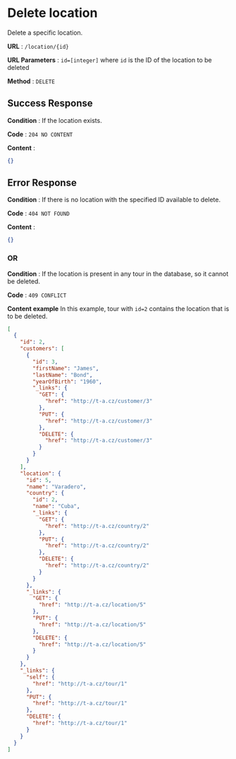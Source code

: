 # Delete location

Delete a specific location.

**URL** : `/location/{id}`

**URL Parameters** : `id=[integer]` where `id` is the ID of the location to be deleted

**Method** : `DELETE`

## Success Response

**Condition** : If the location exists.

**Code** : `204 NO CONTENT`

**Content** : 
```json
{}
```

## Error Response

**Condition** : If there is no location with the specified ID available to delete.

**Code** : `404 NOT FOUND`

**Content** : 
```json
{}
```

### OR

**Condition** : If the location is present in any tour in the database, so it cannot be deleted.

**Code** : `409 CONFLICT`

**Content example** In this example, tour with `id=2` contains the location that is to be deleted.

```json
[
  {
    "id": 2,
    "customers": [
      {
        "id": 3,
        "firstName": "James",
        "lastName": "Bond",
        "yearOfBirth": "1960",
        "_links": {
          "GET": {
            "href": "http://t-a.cz/customer/3"
          },
          "PUT": {
            "href": "http://t-a.cz/customer/3"
          },
          "DELETE": {
            "href": "http://t-a.cz/customer/3"
          }
        }
      }
    ],
    "location": {
      "id": 5,
      "name": "Varadero",
      "country": {
        "id": 2,
        "name": "Cuba",
        "_links": {
          "GET": {
            "href": "http://t-a.cz/country/2"
          },
          "PUT": {
            "href": "http://t-a.cz/country/2"
          },
          "DELETE": {
            "href": "http://t-a.cz/country/2"
          }
        }
      },
      "_links": {
        "GET": {
          "href": "http://t-a.cz/location/5"
        },
        "PUT": {
          "href": "http://t-a.cz/location/5"
        },
        "DELETE": {
          "href": "http://t-a.cz/location/5"
        }
      }
    },
    "_links": {
      "self": {
        "href": "http://t-a.cz/tour/1"
      },
      "PUT": {
        "href": "http://t-a.cz/tour/1"
      },
      "DELETE": {
        "href": "http://t-a.cz/tour/1"
      }
    }
  }
]
```